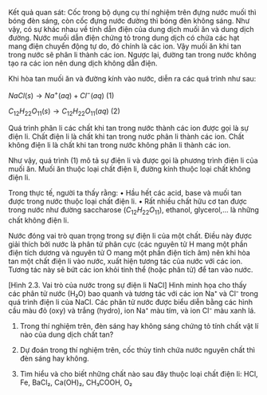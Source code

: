 Kết quả quan sát: Cốc trong bộ dụng cụ thí nghiệm trên đựng nước muối thì bóng đèn sáng, còn cốc đựng nước đường thì bóng đèn không sáng. Như vậy, có sự khác nhau về tính dẫn điện của dung dịch muối ăn và dung dịch đường. Nước muối dẫn điện chứng tỏ trong dung dịch có chứa các hạt mang điện chuyển động tự do, đó chính là các ion. Vậy muối ăn khi tan trong nước sẽ phân li thành các ion. Ngược lại, đường tan trong nước không tạo ra các ion nên dung dịch không dẫn điện.

Khi hòa tan muối ăn và đường kính vào nước, diễn ra các quá trình như sau:

$NaCl(s) \rightarrow Na^+(aq) + Cl^-(aq)$ (1)

$C_{12}H_{22}O_{11}(s) \rightarrow C_{12}H_{22}O_{11}(aq)$ (2)

Quá trình phân li các chất khi tan trong nước thành các ion được gọi là sự điện li. Chất điện li là chất khi tan trong nước phân li thành các ion. Chất không điện li là chất khi tan trong nước không phân li thành các ion.

Như vậy, quá trình (1) mô tả sự điện li và được gọi là phương trình điện li của muối ăn. Muối ăn thuộc loại chất điện li, đường kính thuộc loại chất không điện li.

Trong thực tế, người ta thấy rằng:
• Hầu hết các acid, base và muối tan được trong nước thuộc loại chất điện li.
• Rất nhiều chất hữu cơ tan được trong nước như đường saccharose ($C_{12}H_{22}O_{11}$), ethanol, glycerol,... là những chất không điện li.

Nước đóng vai trò quan trọng trong sự điện li của một chất. Điều này được giải thích bởi nước là phân tử phân cực (các nguyên tử H mang một phần điện tích dương và nguyên tử O mang một phần điện tích âm) nên khi hòa tan một chất điện li vào nước, xuất hiện tương tác của nước với các ion. Tương tác này sẽ bứt các ion khỏi tinh thể (hoặc phân tử) để tan vào nước.

[Hình 2.3. Vai trò của nước trong sự điện li NaCl]
Hình minh họa cho thấy các phân tử nước (H₂O) bao quanh và tương tác với các ion Na⁺ và Cl⁻ trong quá trình điện li của NaCl. Các phân tử nước được biểu diễn bằng các hình cầu màu đỏ (oxy) và trắng (hydro), ion Na⁺ màu tím, và ion Cl⁻ màu xanh lá.

1. Trong thí nghiệm trên, đèn sáng hay không sáng chứng tỏ tính chất vật lí nào của dung dịch chất tan?

1. Dự đoán trong thí nghiệm trên, cốc thủy tinh chứa nước nguyên chất thì đèn sáng hay không.

2. Tìm hiểu và cho biết những chất nào sau đây thuộc loại chất điện li: HCl, Fe, BaCl₂, Ca(OH)₂, CH₃COOH, O₂